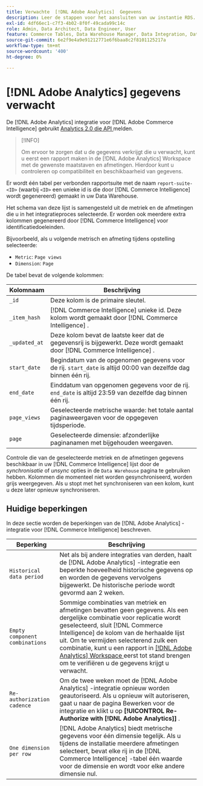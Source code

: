 ```yaml
---
title: Verwachte  [!DNL Adobe Analytics]  Gegevens
description: Leer de stappen voor het aansluiten van uw instantie RDS.
exl-id: 4df66ec1-c7f3-4b02-8f0f-49cada99c14c
role: Admin, Data Architect, Data Engineer, User
feature: Commerce Tables, Data Warehouse Manager, Data Integration, Data Import/Export
source-git-commit: 6e2f9e4a9e91212771e6f6baa8c2f8101125217a
workflow-type: tm+mt
source-wordcount: '400'
ht-degree: 0%

---
```


# [!DNL Adobe Analytics] gegevens verwacht

De [!DNL Adobe Analytics] integratie voor [!DNL Adobe Commerce Intelligence] gebruikt [ Analytics 2.0 die API ](https://developer.adobe.com/analytics-apis/docs/2.0/#!AdobeDocs/analytics-2.0-apis/master/README.md) melden.

>[!INFO]
>
>Om ervoor te zorgen dat u de gegevens verkrijgt die u verwacht, kunt u eerst een rapport maken in de [!DNL Adobe Analytics] Workspace met de gewenste maatstaven en afmetingen. Hierdoor kunt u controleren op compatibiliteit en beschikbaarheid van gegevens.

Er wordt één tabel per verbonden rapportsuite met de naam `report-suite-<ID>` (waarbij `<ID>` een unieke id is die door [!DNL Commerce Intelligence] wordt gegenereerd) gemaakt in uw Data Warehouse.

Het schema van deze lijst is samengesteld uit de metriek en de afmetingen die u in het integratieproces selecteerde. Er worden ook meerdere extra kolommen gegenereerd door [!DNL Commerce Intelligence] voor identificatiedoeleinden.

Bijvoorbeeld, als u volgende metrisch en afmeting tijdens opstelling selecteerde:
- `Metric`: `Page views`
- `Dimension`: `Page`

De tabel bevat de volgende kolommen:

| Kolomnaam | Beschrijving |
| --- | --- |
| `_id` | Deze kolom is de primaire sleutel. |
| `_item_hash` | [!DNL Commerce Intelligence] unieke id. Deze kolom wordt gemaakt door [!DNL Commerce Intelligence] . |
| `_updated_at` | Deze kolom bevat de laatste keer dat de gegevensrij is bijgewerkt. Deze wordt gemaakt door [!DNL Commerce Intelligence] . |
| `start_date` | Begindatum van de opgenomen gegevens voor de rij. `start_date` is altijd 00:00 van dezelfde dag binnen één rij. |
| `end_date` | Einddatum van opgenomen gegevens voor de rij. `end_date` is altijd 23:59 van dezelfde dag binnen één rij. |
| `page_views` | Geselecteerde metrische waarde: het totale aantal paginaweergaven voor de opgegeven tijdsperiode. |
| `page` | Geselecteerde dimensie: afzonderlijke paginanamen met bijgehouden weergaven. |

Controle die van de geselecteerde metriek en de afmetingen gegevens beschikbaar in uw [!DNL Commerce Intelligence] lijst door de *synchronisatie* of *unsync* opties in de `Data Warehouse` pagina te gebruiken hebben. Kolommen die momenteel niet worden gesynchroniseerd, worden grijs weergegeven. Als u stopt met het synchroniseren van een kolom, kunt u deze later opnieuw synchroniseren.

## Huidige beperkingen

In deze sectie worden de beperkingen van de [!DNL Adobe Analytics] -integratie voor [!DNL Commerce Intelligence] beschreven.

| Beperking | Beschrijving |
| --- | --- |
| `Historical data period` | Net als bij andere integraties van derden, haalt de [!DNL Adobe Analytics] -integratie een beperkte hoeveelheid historische gegevens op en worden de gegevens vervolgens bijgewerkt. De historische periode wordt gevormd aan 2 weken. |
| `Empty component combinations` | Sommige combinaties van metriek en afmetingen bevatten geen gegevens. Als een dergelijke combinatie voor replicatie wordt geselecteerd, sluit [!DNL Commerce Intelligence] de kolom van de herhaalde lijst uit. Om te vermijden selecterend zulk een combinatie, kunt u een rapport in [[!DNL Adobe Analytics]  Workspace ](https://experienceleague.adobe.com/docs/analytics/analyze/analysis-workspace/home.html) eerst tot stand brengen om te verifiëren u de gegevens krijgt u verwacht. |
| `Re-authorization cadence` | Om de twee weken moet de [!DNL Adobe Analytics] -integratie opnieuw worden geautoriseerd. Als u opnieuw wilt autoriseren, gaat u naar de pagina Bewerken voor de integratie en klikt u op **[!UICONTROL Re-Authorize with [!DNL Adobe Analytics]]** . |
| `One dimension per row` | [!DNL Adobe Analytics] biedt metrische gegevens voor één dimensie tegelijk. Als u tijdens de installatie meerdere afmetingen selecteert, bevat elke rij in de [!DNL Commerce Intelligence] -tabel één waarde voor de dimensie en wordt voor elke andere dimensie nul. |
